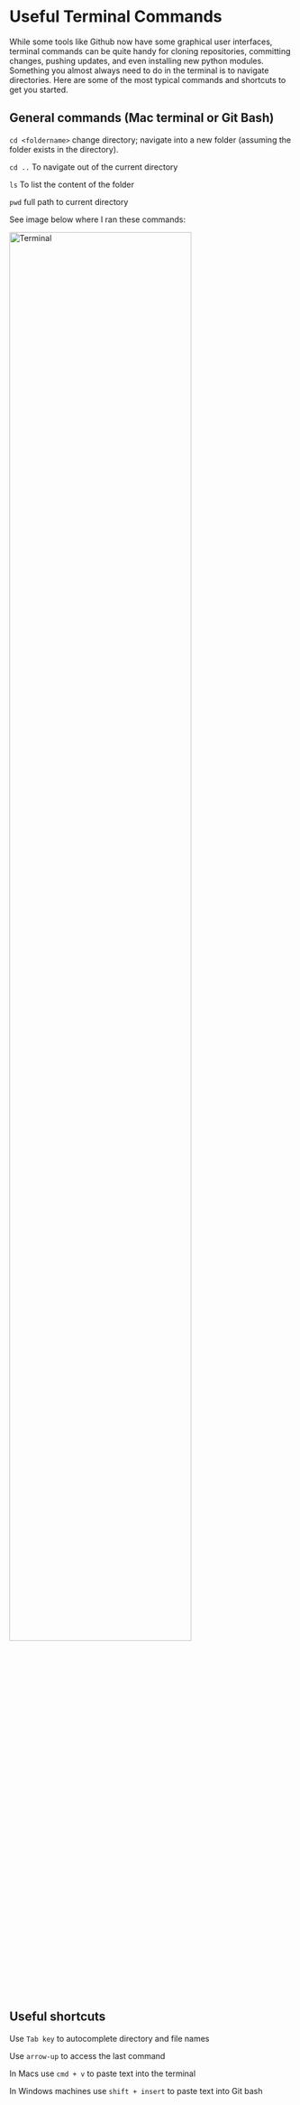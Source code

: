 # Useful Terminal Commands

While some tools like Github now have some graphical user interfaces, terminal commands can be quite handy for cloning repositories, committing changes, pushing updates, and even installing new python modules. Something you almost always need to do in the terminal is to navigate directories. Here are some of the most typical commands and shortcuts to get you started.

## General commands (Mac terminal or Git Bash)

`cd <foldername>` change directory; navigate into a new folder (assuming the folder exists in the directory).

`cd ..` To navigate out of the current directory

`ls` To list the content of the folder

`pwd` full path to current directory

See image below where I ran these commands:

<img src="../media/terminal.png" alt="Terminal" width="80%">

## Useful shortcuts

Use `Tab key` to autocomplete directory and file names

Use `arrow-up` to access the last command

In Macs use `cmd + v` to paste text into the terminal

In Windows machines use `shift + insert` to paste text into Git bash
